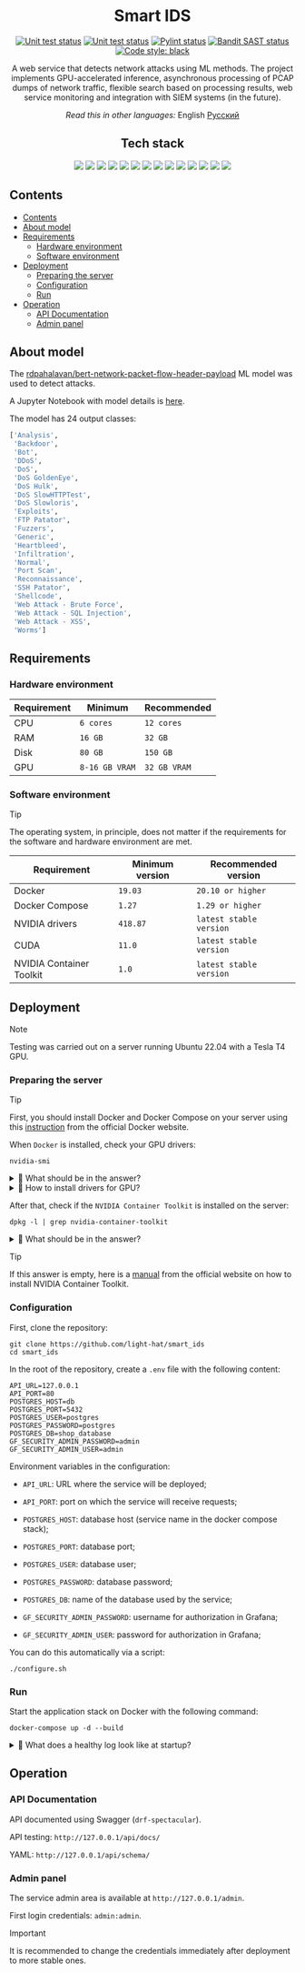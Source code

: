 <h1 align="center"> Smart IDS </h1>

<p align="center">
<a href="https://github.com/light-hat/smart_ids/actions"><img alt="Unit test status" src="https://img.shields.io/badge/Python-3.12-3776AB.svg?style=flat&logo=python&logoColor=white"></a>
<a href="https://github.com/light-hat/smart_ids/actions"><img alt="Unit test status" src="https://github.com/light-hat/smart_ids/workflows/Unit%20testing/badge.svg"></a>
<a href="https://github.com/light-hat/smart_ids/actions"><img alt="Pylint status" src="https://github.com/light-hat/smart_ids/workflows/Pylint/badge.svg"></a>
<a href="https://github.com/light-hat/smart_ids/actions"><img alt="Bandit SAST status" src="https://github.com/light-hat/smart_ids/workflows/SAST/badge.svg"></a>
<a href="https://github.com/psf/black"><img alt="Code style: black" src="https://img.shields.io/badge/code%20style-black-000000.svg"></a>
</p>

<p align="center">
A web service that detects network attacks using ML methods. The project implements GPU-accelerated inference, asynchronous processing of PCAP dumps of network traffic, flexible search based on processing results, web service monitoring and integration with SIEM systems (in the future).
</p>

<p align="center">
<i>Read this in other languages: </i> 
English
<a href="https://github.com/light-hat/smart_ids/blob/master/Readme.ru.md">Русский</a>
</p>

<h2 align="center"> Tech stack </h2>

<p align="center">

<img src="https://img.shields.io/badge/nVIDIA-%2376B900.svg?style=for-the-badge&logo=nVIDIA&logoColor=white">
<img src="https://img.shields.io/badge/cuda-000000.svg?style=for-the-badge&logo=nVIDIA&logoColor=green">
<img src="https://img.shields.io/badge/PyTorch-%23EE4C2C.svg?style=for-the-badge&logo=PyTorch&logoColor=white">
<img src="https://img.shields.io/badge/python-3670A0?style=for-the-badge&logo=python&logoColor=ffdd54">
<img src="https://img.shields.io/badge/django-%23092E20.svg?style=for-the-badge&logo=django&logoColor=white">
<img src="https://img.shields.io/badge/DJANGO-REST-ff1709?style=for-the-badge&logo=django&logoColor=white&color=ff1709&labelColor=gray">
<img src="https://img.shields.io/badge/celery-%23a9cc54.svg?style=for-the-badge&logo=celery&logoColor=ddf4a4">
<img src="https://img.shields.io/badge/numpy-%23013243.svg?style=for-the-badge&logo=numpy&logoColor=white">
<img src="https://img.shields.io/badge/redis-%23DD0031.svg?style=for-the-badge&logo=redis&logoColor=white">
<img src="https://img.shields.io/badge/postgres-%23316192.svg?style=for-the-badge&logo=postgresql&logoColor=white">
<img src="https://img.shields.io/badge/grafana-%23F46800.svg?style=for-the-badge&logo=grafana&logoColor=white">
<img src="https://img.shields.io/badge/Prometheus-E6522C?style=for-the-badge&logo=Prometheus&logoColor=white">
<img src="https://img.shields.io/badge/nginx-%23009639.svg?style=for-the-badge&logo=nginx&logoColor=white">
<img src="https://img.shields.io/badge/docker-%230db7ed.svg?style=for-the-badge&logo=docker&logoColor=white">

</p>

## Contents

<!-- TOC -->
  * [Contents](#contents)
  * [About model](#about-model)
  * [Requirements](#requirements)
    * [Hardware environment](#hardware-environment)
    * [Software environment](#software-environment)
  * [Deployment](#deployment)
    * [Preparing the server](#preparing-the-server)
    * [Configuration](#configuration)
    * [Run](#run)
  * [Operation](#operation)
    * [API Documentation](#api-documentation)
    * [Admin panel](#admin-panel)
<!-- TOC -->

## About model

The [rdpahalavan/bert-network-packet-flow-header-payload](https://huggingface.co/rdpahalavan/bert-network-packet-flow-header-payload) ML model was used to detect attacks.

A Jupyter Notebook with model details is [here](https://github.com/TPs-ESIR-S9/PcapFileAnalysis/blob/main/NetworkPcapAnalysis.ipynb).

The model has 24 output classes:

```python
['Analysis',
 'Backdoor',
 'Bot',
 'DDoS',
 'DoS',
 'DoS GoldenEye',
 'DoS Hulk',
 'DoS SlowHTTPTest',
 'DoS Slowloris',
 'Exploits',
 'FTP Patator',
 'Fuzzers',
 'Generic',
 'Heartbleed',
 'Infiltration',
 'Normal',
 'Port Scan',
 'Reconnaissance',
 'SSH Patator',
 'Shellcode',
 'Web Attack - Brute Force',
 'Web Attack - SQL Injection',
 'Web Attack - XSS',
 'Worms']
```

## Requirements

### Hardware environment

| Requirement | Minimum        | Recommended  |
|-------------|----------------|--------------|
| CPU         | `6 cores`      | `12 cores`   |
| RAM         | `16 GB`        | `32 GB`      |
| Disk        | `80 GB`        | `150 GB`     |
| GPU         | `8-16 GB VRAM` | `32 GB VRAM` |

### Software environment

> [!TIP]
> The operating system, in principle, does not matter if the requirements for the software and hardware environment are met.

| Requirement              | Minimum version     | Recommended version            |
|--------------------------|---------------------|--------------------------------|
| Docker                   | `19.03`             | `20.10 or higher`              |
| Docker Compose           | `1.27`              | `1.29 or higher`               |
| NVIDIA drivers           | `418.87`            | `latest stable version`        |
| CUDA                     | `11.0`              | `latest stable version`        |
| NVIDIA Container Toolkit | `1.0`               | `latest stable version`        |

## Deployment

> [!NOTE]
> Testing was carried out on a server running Ubuntu 22.04 with a Tesla T4 GPU.

### Preparing the server

> [!TIP]
> First, you should install Docker and Docker Compose on your server using this [instruction](https://docs.docker.com/engine/install/ubuntu/) from the official Docker website.

When `Docker` is installed, check your GPU drivers:

```shell
nvidia-smi
```

<details>
  <summary>👀 What should be in the answer?</summary>

<hr />

```
Sat Jan  4 01:37:28 2025       
+---------------------------------------------------------------------------------------+
| NVIDIA-SMI 535.183.01             Driver Version: 535.183.01   CUDA Version: 12.2     |
|-----------------------------------------+----------------------+----------------------+
| GPU  Name                 Persistence-M | Bus-Id        Disp.A | Volatile Uncorr. ECC |
| Fan  Temp   Perf          Pwr:Usage/Cap |         Memory-Usage | GPU-Util  Compute M. |
|                                         |                      |               MIG M. |
|=========================================+======================+======================|
|   0  Tesla T4                       Off | 00000000:00:06.0 Off |                  Off |
| N/A   49C    P0              28W /  70W |    783MiB / 16384MiB |      0%      Default |
|                                         |                      |                  N/A |
+-----------------------------------------+----------------------+----------------------+
```

<hr />

</details>

<details>
  <summary>👀 How to install drivers for GPU?</summary>

<hr />

Install tools for compiling drivers and kernel headers:

```shell
sudo apt update
sudo apt-get install build-essential linux-headers-$(uname -r)
```

Next, find the available driver versions:

```shell
ubuntu-drivers devices
```

Find a similar line in the output:

```text
...
driver   : nvidia-driver-535 - distro non-free recommended
...
```

This is the driver version you need to install. Let's do this:

```shell
sudo apt-get install nvidia-driver-535
```

Then restart the server:

```shell
sudo reboot
```

After rebooting, check your GPU drivers again:

```shell
nvidia-smi
```

<hr />

</details>

After that, check if the `NVIDIA Container Toolkit` is installed on the server:

```shell
dpkg -l | grep nvidia-container-toolkit
```

<details>
  <summary>👀 What should be in the answer?</summary>

<hr />

```
ii  nvidia-container-toolkit          1.17.3-1          amd64     NVIDIA Container toolkit
ii  nvidia-container-toolkit-base     1.17.3-1          amd64     NVIDIA Container Toolkit Base

```

<hr />

</details>

> [!TIP]
> If this answer is empty, here is a [manual](https://docs.nvidia.com/datacenter/cloud-native/container-toolkit/latest/install-guide.html) from the official website on how to install NVIDIA Container Toolkit.

### Configuration

First, clone the repository:

```shell
git clone https://github.com/light-hat/smart_ids
cd smart_ids
```

In the root of the repository, create a `.env` file with the following content:

```
API_URL=127.0.0.1
API_PORT=80
POSTGRES_HOST=db
POSTGRES_PORT=5432
POSTGRES_USER=postgres
POSTGRES_PASSWORD=postgres
POSTGRES_DB=shop_database
GF_SECURITY_ADMIN_PASSWORD=admin
GF_SECURITY_ADMIN_USER=admin
```

Environment variables in the configuration:

- `API_URL`: URL where the service will be deployed;

- `API_PORT`: port on which the service will receive requests;

- `POSTGRES_HOST`: database host (service name in the docker compose stack);

- `POSTGRES_PORT`: database port;

- `POSTGRES_USER`: database user;

- `POSTGRES_PASSWORD`: database password;

- `POSTGRES_DB`: name of the database used by the service;

- `GF_SECURITY_ADMIN_PASSWORD`: username for authorization in Grafana;

- `GF_SECURITY_ADMIN_USER`: password for authorization in Grafana;

You can do this automatically via a script:

```shell
./configure.sh
```

### Run

Start the application stack on Docker with the following command:

```shell
docker-compose up -d --build
```

<details>
  <summary>👀 What does a healthy log look like at startup?</summary>

<hr />

Inference log:

```shell
sudo docker compose logs triton
```

```text
triton-1  | 
triton-1  | =============================
triton-1  | == Triton Inference Server ==
triton-1  | =============================
triton-1  | 
triton-1  | NVIDIA Release 23.01 (build 52277748)
triton-1  | Triton Server Version 2.30.0
triton-1  | 
triton-1  | Copyright (c) 2018-2022, NVIDIA CORPORATION & AFFILIATES.  All rights reserved.
triton-1  | 
triton-1  | Various files include modifications (c) NVIDIA CORPORATION & AFFILIATES.  All rights reserved.
triton-1  | 
triton-1  | This container image and its contents are governed by the NVIDIA Deep Learning Container License.
triton-1  | By pulling and using the container, you accept the terms and conditions of this license:
triton-1  | https://developer.nvidia.com/ngc/nvidia-deep-learning-container-license
triton-1  | 
triton-1  | I0104 00:22:29.587736 1 pinned_memory_manager.cc:240] Pinned memory pool is created at '0x7f438a000000' with size 268435456
triton-1  | I0104 00:22:29.591405 1 cuda_memory_manager.cc:105] CUDA memory pool is created on device 0 with size 67108864
triton-1  | I0104 00:22:29.596887 1 model_lifecycle.cc:459] loading: distilbert_classifier:1
triton-1  | I0104 00:22:29.599877 1 onnxruntime.cc:2459] TRITONBACKEND_Initialize: onnxruntime
triton-1  | I0104 00:22:29.599965 1 onnxruntime.cc:2469] Triton TRITONBACKEND API version: 1.11
triton-1  | I0104 00:22:29.600015 1 onnxruntime.cc:2475] 'onnxruntime' TRITONBACKEND API version: 1.11
triton-1  | I0104 00:22:29.600051 1 onnxruntime.cc:2505] backend configuration:
triton-1  | {"cmdline":{"auto-complete-config":"true","min-compute-capability":"6.000000","backend-directory":"/opt/tritonserver/backends","default-max-batch-size":"4"}}
triton-1  | I0104 00:22:29.622589 1 onnxruntime.cc:2563] TRITONBACKEND_ModelInitialize: distilbert_classifier (version 1)
triton-1  | I0104 00:22:29.623700 1 onnxruntime.cc:666] skipping model configuration auto-complete for 'distilbert_classifier': inputs and outputs already specified
triton-1  | I0104 00:22:29.624518 1 onnxruntime.cc:2606] TRITONBACKEND_ModelInstanceInitialize: distilbert_classifier (GPU device 0)
triton-1  | 2025-01-04 00:22:30.303281404 [W:onnxruntime:, session_state.cc:1030 VerifyEachNodeIsAssignedToAnEp] Some nodes were not assigned to the preferred execution providers which may or may not have an negative impact on performance. e.g. ORT explicitly assigns shape related ops to CPU to improve perf.
triton-1  | 2025-01-04 00:22:30.303326346 [W:onnxruntime:, session_state.cc:1032 VerifyEachNodeIsAssignedToAnEp] Rerunning with verbose output on a non-minimal build will show node assignments.
triton-1  | I0104 00:22:30.591136 1 model_lifecycle.cc:694] successfully loaded 'distilbert_classifier' version 1
triton-1  | I0104 00:22:30.591333 1 server.cc:563] 
triton-1  | +------------------+------+
triton-1  | | Repository Agent | Path |
triton-1  | +------------------+------+
triton-1  | +------------------+------+
triton-1  | 
triton-1  | I0104 00:22:30.591412 1 server.cc:590] 
triton-1  | +-------------+-----------------------------------------------------------------+---------------------------------------------------------------------------------------------------------------------------------------------------------------+
triton-1  | | Backend     | Path                                                            | Config                                                                                                                                                        |
triton-1  | +-------------+-----------------------------------------------------------------+---------------------------------------------------------------------------------------------------------------------------------------------------------------+
triton-1  | | onnxruntime | /opt/tritonserver/backends/onnxruntime/libtriton_onnxruntime.so | {"cmdline":{"auto-complete-config":"true","min-compute-capability":"6.000000","backend-directory":"/opt/tritonserver/backends","default-max-batch-size":"4"}} |
triton-1  | +-------------+-----------------------------------------------------------------+---------------------------------------------------------------------------------------------------------------------------------------------------------------+
triton-1  | 
triton-1  | I0104 00:22:30.591520 1 server.cc:633] 
triton-1  | +-----------------------+---------+--------+
triton-1  | | Model                 | Version | Status |
triton-1  | +-----------------------+---------+--------+
triton-1  | | distilbert_classifier | 1       | READY  |
triton-1  | +-----------------------+---------+--------+
triton-1  | 
triton-1  | I0104 00:22:30.668177 1 metrics.cc:864] Collecting metrics for GPU 0: Tesla T4
triton-1  | I0104 00:22:30.669197 1 metrics.cc:757] Collecting CPU metrics
triton-1  | I0104 00:22:30.669509 1 tritonserver.cc:2264] 
triton-1  | +----------------------------------+------------------------------------------------------------------------------------------------------------------------------------------------------------------------------------------------------+
triton-1  | | Option                           | Value                                                                                                                                                                                                |
triton-1  | +----------------------------------+------------------------------------------------------------------------------------------------------------------------------------------------------------------------------------------------------+
triton-1  | | server_id                        | triton                                                                                                                                                                                               |
triton-1  | | server_version                   | 2.30.0                                                                                                                                                                                               |
triton-1  | | server_extensions                | classification sequence model_repository model_repository(unload_dependents) schedule_policy model_configuration system_shared_memory cuda_shared_memory binary_tensor_data statistics trace logging |
triton-1  | | model_repository_path[0]         | /models/                                                                                                                                                                                             |
triton-1  | | model_control_mode               | MODE_NONE                                                                                                                                                                                            |
triton-1  | | strict_model_config              | 0                                                                                                                                                                                                    |
triton-1  | | rate_limit                       | OFF                                                                                                                                                                                                  |
triton-1  | | pinned_memory_pool_byte_size     | 268435456                                                                                                                                                                                            |
triton-1  | | cuda_memory_pool_byte_size{0}    | 67108864                                                                                                                                                                                             |
triton-1  | | response_cache_byte_size         | 0                                                                                                                                                                                                    |
triton-1  | | min_supported_compute_capability | 6.0                                                                                                                                                                                                  |
triton-1  | | strict_readiness                 | 1                                                                                                                                                                                                    |
triton-1  | | exit_timeout                     | 30                                                                                                                                                                                                   |
triton-1  | +----------------------------------+------------------------------------------------------------------------------------------------------------------------------------------------------------------------------------------------------+
triton-1  | 
triton-1  | I0104 00:22:30.673629 1 grpc_server.cc:4819] Started GRPCInferenceService at 0.0.0.0:8001
triton-1  | I0104 00:22:30.674047 1 http_server.cc:3477] Started HTTPService at 0.0.0.0:8000
triton-1  | I0104 00:22:30.715444 1 http_server.cc:184] Started Metrics Service at 0.0.0.0:8002
```

API log:

```shell
sudo docker compose logs api
```

```text
api-1  | DB not yet run...
api-1  | DB did run.
api-1  | Migrations for 'ids':
api-1  |   ids/migrations/0001_initial.py
api-1  |     + Create model Dump
api-1  |     + Create model HandledPacket
api-1  | Operations to perform:
api-1  |   Apply all migrations: admin, auth, contenttypes, ids, sessions
api-1  | Running migrations:
api-1  |   Applying contenttypes.0001_initial... OK
api-1  |   Applying auth.0001_initial... OK
api-1  |   Applying admin.0001_initial... OK
api-1  |   Applying admin.0002_logentry_remove_auto_add... OK
api-1  |   Applying admin.0003_logentry_add_action_flag_choices... OK
api-1  |   Applying contenttypes.0002_remove_content_type_name... OK
api-1  |   Applying auth.0002_alter_permission_name_max_length... OK
api-1  |   Applying auth.0003_alter_user_email_max_length... OK
api-1  |   Applying auth.0004_alter_user_username_opts... OK
api-1  |   Applying auth.0005_alter_user_last_login_null... OK
api-1  |   Applying auth.0006_require_contenttypes_0002... OK
api-1  |   Applying auth.0007_alter_validators_add_error_messages... OK
api-1  |   Applying auth.0008_alter_user_username_max_length... OK
api-1  |   Applying auth.0009_alter_user_last_name_max_length... OK
api-1  |   Applying auth.0010_alter_group_name_max_length... OK
api-1  |   Applying auth.0011_update_proxy_permissions... OK
api-1  |   Applying auth.0012_alter_user_first_name_max_length... OK
api-1  |   Applying ids.0001_initial... OK
api-1  |   Applying sessions.0001_initial... OK
api-1  | [2025-01-04 00:22:48 +0000] [76] [INFO] Starting gunicorn 23.0.0
api-1  | [2025-01-04 00:22:48 +0000] [76] [INFO] Listening at: http://0.0.0.0:8000 (76)
api-1  | [2025-01-04 00:22:48 +0000] [76] [INFO] Using worker: sync
api-1  | [2025-01-04 00:22:48 +0000] [77] [INFO] Booting worker with pid: 77
```

Worker log:

```shell
sudo docker compose logs worker
```

```text
worker-1  | User information: uid=0 euid=0 gid=0 egid=0
worker-1  | 
worker-1  |   warnings.warn(SecurityWarning(ROOT_DISCOURAGED.format(
worker-1  |  
worker-1  |  -------------- celery@0a10f82c8415 v5.4.0 (opalescent)
worker-1  | --- ***** ----- 
worker-1  | -- ******* ---- Linux-5.15.0-130-generic-x86_64-with-glibc2.36 2025-01-04 03:22:34
worker-1  | - *** --- * --- 
worker-1  | - ** ---------- [config]
worker-1  | - ** ---------- .> app:         config:0x7f543c451df0
worker-1  | - ** ---------- .> transport:   redis://redis:6379//
worker-1  | - ** ---------- .> results:     redis://redis:6379/
worker-1  | - *** --- * --- .> concurrency: 4 (prefork)
worker-1  | -- ******* ---- .> task events: OFF (enable -E to monitor tasks in this worker)
worker-1  | --- ***** ----- 
worker-1  |  -------------- [queues]
worker-1  |                 .> celery           exchange=celery(direct) key=celery
worker-1  |                 
worker-1  | 
worker-1  | [tasks]
worker-1  |   . ids.tasks.process_dump_file

```

<hr />

</details>

## Operation

### API Documentation

API documented using Swagger (`drf-spectacular`).

API testing: `http://127.0.0.1/api/docs/`

YAML: `http://127.0.0.1/api/schema/`

### Admin panel

The service admin area is available at `http://127.0.0.1/admin`.

First login credentials: `admin:admin`.

> [!IMPORTANT]
> It is recommended to change the credentials immediately after deployment to more stable ones.
